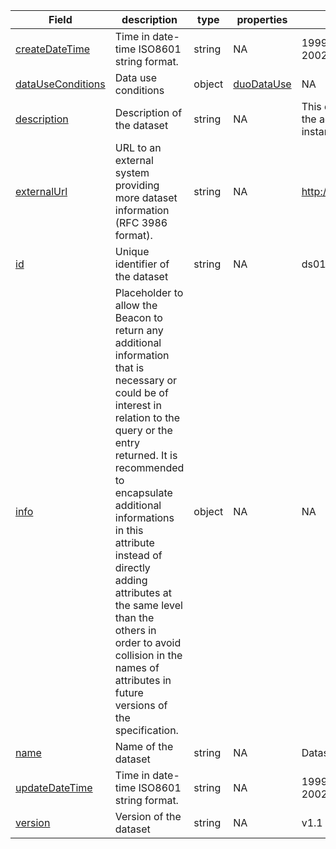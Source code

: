 |Field | description | type | properties | example | enum|
| ---| ---| ---| ---| ---| --- |
| [createDateTime](./obj/createDateTime.md) | Time in date-time ISO8601 string format. | string | NA | 1999-08-05T17:21:00+01:00, 2002-09-21T02:37:00-08:00 | NA|
| [dataUseConditions](./obj/dataUseConditions.md) | Data use conditions | object | [duoDataUse](./obj/duoDataUse.md) | NA | NA|
| [description](./obj/description.md) | Description of the dataset | string | NA | This dataset provides examples of the actual data in this Beacon instance. | NA|
| [externalUrl](./obj/externalUrl.md) | URL to an external system providing more dataset information (RFC 3986 format). | string | NA | http://example.org/wiki/Main_Page | NA|
| [id](./obj/id.md) | Unique identifier of the dataset | string | NA | ds01010101 | NA|
| [info](./obj/info.md) | Placeholder to allow the Beacon to return any additional information that is necessary or could be of interest in relation to the query or the entry returned. It is recommended to encapsulate additional informations in this attribute instead of directly adding attributes at the same level than the others in order to avoid collision in the names of attributes in future versions of the specification. | object | NA | NA | NA|
| [name](./obj/name.md) | Name of the dataset | string | NA | Dataset with synthetic data | NA|
| [updateDateTime](./obj/updateDateTime.md) | Time in date-time ISO8601 string format. | string | NA | 1999-08-05T17:21:00+01:00, 2002-09-21T02:37:00-08:00 | NA|
| [version](./obj/version.md) | Version of the dataset | string | NA | v1.1 | NA|
